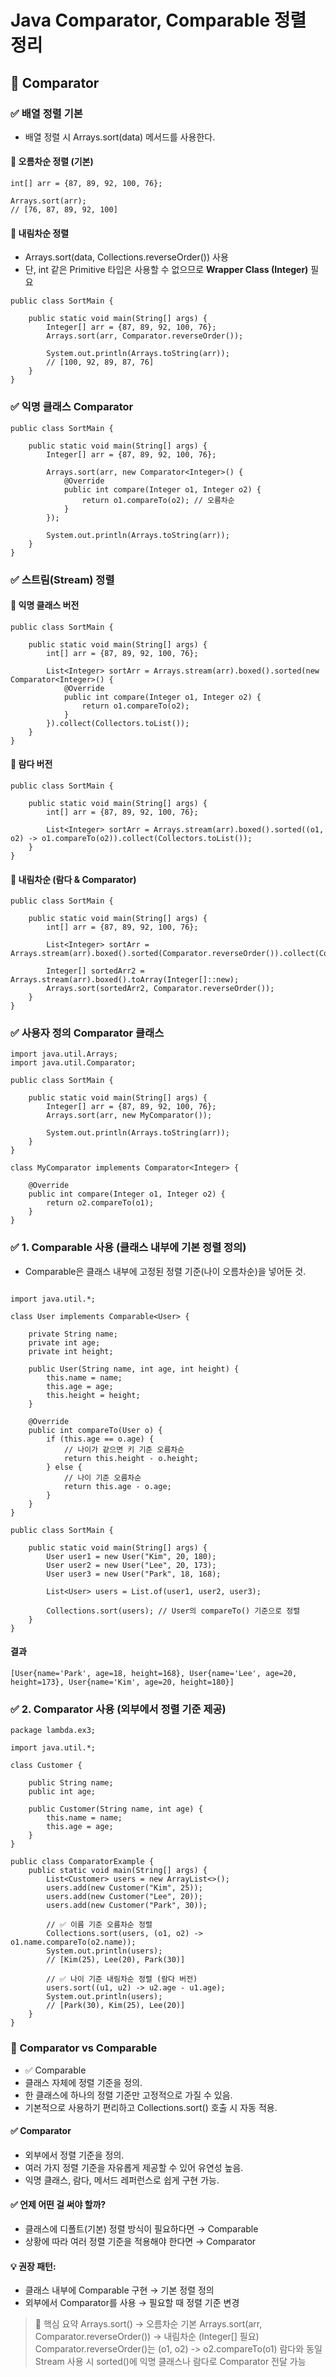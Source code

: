 # Java Comparator, Comparable 정렬 정리

## 📌 Comparator

### ✅ 배열 정렬 기본
- 배열 정렬 시 Arrays.sort(data) 메서드를 사용한다.
#### 🔼 오름차순 정렬 (기본)
``` 
int[] arr = {87, 89, 92, 100, 76};

Arrays.sort(arr);
// [76, 87, 89, 92, 100]
``` 

#### 🔽 내림차순 정렬
- Arrays.sort(data, Collections.reverseOrder()) 사용
- 단, int 같은 Primitive 타입은 사용할 수 없으므로 **Wrapper Class (Integer)** 필요
``` 
public class SortMain {

    public static void main(String[] args) {
        Integer[] arr = {87, 89, 92, 100, 76};
        Arrays.sort(arr, Comparator.reverseOrder());

        System.out.println(Arrays.toString(arr));
        // [100, 92, 89, 87, 76]
    }
}
```
### ✅ 익명 클래스 Comparator
``` 
public class SortMain {

    public static void main(String[] args) {
        Integer[] arr = {87, 89, 92, 100, 76};

        Arrays.sort(arr, new Comparator<Integer>() {
            @Override
            public int compare(Integer o1, Integer o2) {
                return o1.compareTo(o2); // 오름차순
            }
        });

        System.out.println(Arrays.toString(arr));
    }
}
``` 
### ✅ 스트림(Stream) 정렬
#### 🔸 익명 클래스 버전
``` 
public class SortMain {

    public static void main(String[] args) {
        int[] arr = {87, 89, 92, 100, 76};
        
        List<Integer> sortArr = Arrays.stream(arr).boxed().sorted(new Comparator<Integer>() {
            @Override
            public int compare(Integer o1, Integer o2) {
                return o1.compareTo(o2);
            }
        }).collect(Collectors.toList());
    }
}
``` 
#### 🔸 람다 버전
``` 
public class SortMain {

    public static void main(String[] args) {
        int[] arr = {87, 89, 92, 100, 76};
        
        List<Integer> sortArr = Arrays.stream(arr).boxed().sorted((o1, o2) -> o1.compareTo(o2)).collect(Collectors.toList());
    }
}
``` 
#### 🔸 내림차순 (람다 & Comparator)
``` 
public class SortMain {

    public static void main(String[] args) {
        int[] arr = {87, 89, 92, 100, 76};

        List<Integer> sortArr = Arrays.stream(arr).boxed().sorted(Comparator.reverseOrder()).collect(Collectors.toList());
        
        Integer[] sortedArr2 = Arrays.stream(arr).boxed().toArray(Integer[]::new);
        Arrays.sort(sortedArr2, Comparator.reverseOrder());
    }
}
``` 

### ✅ 사용자 정의 Comparator 클래스
```
import java.util.Arrays;
import java.util.Comparator;

public class SortMain {

    public static void main(String[] args) {
        Integer[] arr = {87, 89, 92, 100, 76};
        Arrays.sort(arr, new MyComparator());

        System.out.println(Arrays.toString(arr));
    }
}

class MyComparator implements Comparator<Integer> {

    @Override
    public int compare(Integer o1, Integer o2) {
        return o2.compareTo(o1);
    }
}
```

### ✅ 1. Comparable 사용 (클래스 내부에 기본 정렬 정의)
- Comparable은 클래스 내부에 고정된 정렬 기준(나이 오름차순)을 넣어둔 것.
```

import java.util.*;

class User implements Comparable<User> {

    private String name;
    private int age;
    private int height;

    public User(String name, int age, int height) {
        this.name = name;
        this.age = age;
        this.height = height;
    }

    @Override
    public int compareTo(User o) {
        if (this.age == o.age) {
            // 나이가 같으면 키 기준 오름차순
            return this.height - o.height;
        } else {
            // 나이 기준 오름차순
            return this.age - o.age;
        }
    }
}

public class SortMain {

    public static void main(String[] args) {
        User user1 = new User("Kim", 20, 180);
        User user2 = new User("Lee", 20, 173);
        User user3 = new User("Park", 18, 168);

        List<User> users = List.of(user1, user2, user3);

        Collections.sort(users); // User의 compareTo() 기준으로 정렬
    }
}
```
#### 결과
```
[User{name='Park', age=18, height=168}, User{name='Lee', age=20, height=173}, User{name='Kim', age=20, height=180}]
```

### ✅ 2. Comparator 사용 (외부에서 정렬 기준 제공)
```
package lambda.ex3;

import java.util.*;

class Customer {

    public String name;
    public int age;

    public Customer(String name, int age) {
        this.name = name;
        this.age = age;
    }
}

public class ComparatorExample {
    public static void main(String[] args) {
        List<Customer> users = new ArrayList<>();
        users.add(new Customer("Kim", 25));
        users.add(new Customer("Lee", 20));
        users.add(new Customer("Park", 30));

        // ✅ 이름 기준 오름차순 정렬
        Collections.sort(users, (o1, o2) -> o1.name.compareTo(o2.name));
        System.out.println(users);
        // [Kim(25), Lee(20), Park(30)]

        // ✅ 나이 기준 내림차순 정렬 (람다 버전)
        users.sort((u1, u2) -> u2.age - u1.age);
        System.out.println(users);
        // [Park(30), Kim(25), Lee(20)]
    }
}
```

### 📌 Comparator vs Comparable
- ✅ Comparable
- 클래스 자체에 정렬 기준을 정의.
- 한 클래스에 하나의 정렬 기준만 고정적으로 가질 수 있음.
- 기본적으로 사용하기 편리하고 Collections.sort() 호출 시 자동 적용.

#### ✅ Comparator
- 외부에서 정렬 기준을 정의.
- 여러 가지 정렬 기준을 자유롭게 제공할 수 있어 유연성 높음.
- 익명 클래스, 람다, 메서드 레퍼런스로 쉽게 구현 가능.

#### ✅ 언제 어떤 걸 써야 할까?
- 클래스에 디폴트(기본) 정렬 방식이 필요하다면 → Comparable
- 상황에 따라 여러 정렬 기준을 적용해야 한다면 → Comparator

#### 💡 권장 패턴:
- 클래스 내부에 Comparable 구현 → 기본 정렬 정의
- 외부에서 Comparator를 사용 → 필요할 때 정렬 기준 변경

> 📌 핵심 요약 
> Arrays.sort() → 오름차순 기본
> Arrays.sort(arr, Comparator.reverseOrder()) → 내림차순 (Integer[] 필요)
> Comparator.reverseOrder()는 (o1, o2) -> o2.compareTo(o1) 람다와 동일
> Stream 사용 시 sorted()에 익명 클래스나 람다로 Comparator 전달 가능
